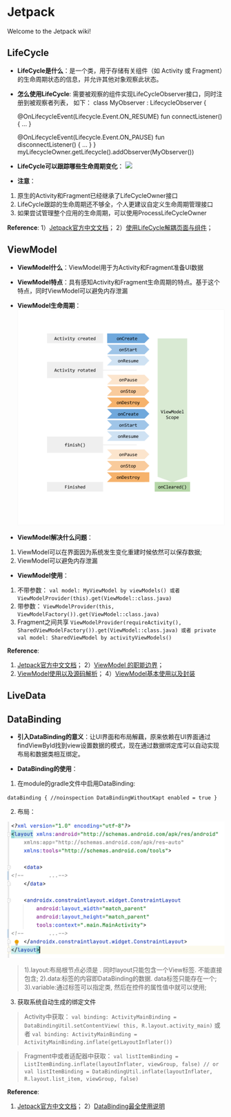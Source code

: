 # Jetpack 

Welcome to the Jetpack wiki!

## **LifeCycle**

* **LifeCycle是什么**：是一个类，用于存储有关组件（如 Activity 或 Fragment）的生命周期状态的信息，并允许其他对象观察此状态。

* **怎么使用LifeCycle**:
需要被观察的组件实现LifeCycleObserver接口，同时注册到被观察者列表， 如下：
class MyObserver : LifecycleObserver {

    @OnLifecycleEvent(Lifecycle.Event.ON_RESUME)
    fun connectListener() {
        ...
    }

    @OnLifecycleEvent(Lifecycle.Event.ON_PAUSE)
    fun disconnectListener() {
        ...
    }
}
myLifecycleOwner.getLifecycle().addObserver(MyObserver())

* **LifeCycle可以跟踪哪些生命周期变化**：
![](https://github.com/CaptainsZhu/Jetpack/blob/main/lifeCycle_event_status.png)

* **注意**：
1. 原生的Activity和Fragment已经继承了LifeCycleOwner接口
2. LifeCycle跟踪的生命周期还不够全，个人更建议自定义生命周期管理接口
3. 如果尝试管理整个应用的生命周期，可以使用ProcessLifeCycleOwner

**Reference**: 
1）[Jetpack官方中文文档](https://developer.android.com/topic/libraries/architecture/lifecycle?hl=zh-cn)；
2）[使用LifeCycle解耦页面与组件](https://juejin.cn/post/6987586341684920328)；

## **ViewModel**

* **ViewModel什么**：ViewModel用于为Activity和Fragment准备UI数据

* **ViewModel特点**：具有感知Activity和Fragment生命周期的特点。基于这个特点，同时ViewModel可以避免内存泄漏

* **ViewModel生命周期**：
![](https://github.com/Bilbo-Zhu/Jetpack/blob/main/viewmodel-lifecycle.png)

* **ViewModel解决什么问题**：
1. ViewModel可以在界面因为系统发生变化重建时候依然可以保存数据;
2. ViewModel可以避免内存泄漏

* **ViewModel使用**：
1. 不带参数：
`
   val model: MyViewModel by viewModels()
   或者
   ViewModelProvider(this).get(ViewModel::class.java)
`
2. 带参数：
`
   ViewModelProvider(this, ViewModelFactory()).get(ViewModel::class.java)
`
3. Fragment之间共享
`
   ViewModelProvider(requireActivity(), SharedViewModelFactory()).get(ViewModel::class.java)
   或者
   private val model: SharedViewModel by activityViewModels()
`

**Reference**:
1) [Jetpack官方中文文档](https://developer.android.com/topic/libraries/architecture/viewmodel?hl=zh-cn)；
2）[ViewModel 的职能边界](https://juejin.cn/post/6844904100493017095)；
3) [ViewModel使用以及源码解析](https://juejin.cn/post/6915012483421831175)；
4）[ViewModel基本使用以及封装](https://juejin.cn/post/6962921719522656287)

## **LiveData**


## **DataBinding**

* **引入DataBinding的意义**：让UI界面和布局解藕，原来依赖在UI界面通过findViewById找到view设置数据的模式，现在通过数据绑定库可以自动实现布局和数据类相互绑定。

* **DataBinding的使用**：
1. 在module的gradle文件中启用DataBinding:

`
    dataBinding {
        //noinspection DataBindingWithoutKapt
        enabled = true
    }
`

2. 布局：

![](https://github.com/Bilbo-Zhu/Jetpack/blob/main/xml.png)

>1).layout:布局根节点必须是<layout> . 同时layout只能包含一个View标签. 不能直接包含<merge>;
>2).data:<data>标签的内容即DataBinding的数据. data标签只能存在一个;
>3).variable:通过<variable>标签可以指定类, 然后在控件的属性值中就可以使用;

3. 获取系统自动生成的绑定文件
> Activity中获取：
`
val binding: ActivityMainBinding = DataBindingUtil.setContentView(
                this, R.layout.activity_main)
`
或者
`
val binding: ActivityMainBinding = ActivityMainBinding.inflate(getLayoutInflater())
`

> Fragment中或者适配器中获取：
`
val listItemBinding = ListItemBinding.inflate(layoutInflater, viewGroup, false)
    // or
    val listItemBinding = DataBindingUtil.inflate(layoutInflater, R.layout.list_item, viewGroup, false)
`

**Reference**:
1) [Jetpack官方中文文档](https://developer.android.com/topic/libraries/data-binding/expressions?hl=zh-cn)；
2）[DataBinding最全使用说明](https://juejin.cn/post/6844903549223059463)

